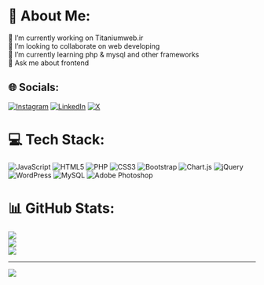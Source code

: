 # 💫 About Me:
🔭 I’m currently working on Titaniumweb.ir<br>👯 I’m looking to collaborate on web developing<br>🌱 I’m currently learning php & mysql and other frameworks<br>💬 Ask me about frontend 


## 🌐 Socials:
[![Instagram](https://img.shields.io/badge/Instagram-%23E4405F.svg?logo=Instagram&logoColor=white)](https://instagram.com/alishabani_2007) [![LinkedIn](https://img.shields.io/badge/LinkedIn-%230077B5.svg?logo=linkedin&logoColor=white)](https://linkedin.com/in/ali-shabani-2b3233318) [![X](https://img.shields.io/badge/X-black.svg?logo=X&logoColor=white)](https://x.com/AliShabani2007) 

# 💻 Tech Stack:
![JavaScript](https://img.shields.io/badge/javascript-%23323330.svg?style=for-the-badge&logo=javascript&logoColor=%23F7DF1E) ![HTML5](https://img.shields.io/badge/html5-%23E34F26.svg?style=for-the-badge&logo=html5&logoColor=white) ![PHP](https://img.shields.io/badge/php-%23777BB4.svg?style=for-the-badge&logo=php&logoColor=white) ![CSS3](https://img.shields.io/badge/css3-%231572B6.svg?style=for-the-badge&logo=css3&logoColor=white) ![Bootstrap](https://img.shields.io/badge/bootstrap-%238511FA.svg?style=for-the-badge&logo=bootstrap&logoColor=white) ![Chart.js](https://img.shields.io/badge/chart.js-F5788D.svg?style=for-the-badge&logo=chart.js&logoColor=white) ![jQuery](https://img.shields.io/badge/jquery-%230769AD.svg?style=for-the-badge&logo=jquery&logoColor=white) ![WordPress](https://img.shields.io/badge/WordPress-%23117AC9.svg?style=for-the-badge&logo=WordPress&logoColor=white) ![MySQL](https://img.shields.io/badge/mysql-4479A1.svg?style=for-the-badge&logo=mysql&logoColor=white) ![Adobe Photoshop](https://img.shields.io/badge/adobe%20photoshop-%2331A8FF.svg?style=for-the-badge&logo=adobe%20photoshop&logoColor=white)
# 📊 GitHub Stats:
![](https://github-readme-stats.vercel.app/api?username=Alishabani7&theme=dark&hide_border=false&include_all_commits=false&count_private=false)<br/>
![](https://github-readme-streak-stats.herokuapp.com/?user=Alishabani7&theme=dark&hide_border=false)<br/>
![](https://github-readme-stats.vercel.app/api/top-langs/?username=Alishabani7&theme=dark&hide_border=false&include_all_commits=false&count_private=false&layout=compact)

---
[![](https://visitcount.itsvg.in/api?id=Alishabani7&icon=0&color=0)](https://visitcount.itsvg.in)

<!-- Proudly created with GPRM ( https://gprm.itsvg.in ) -->
